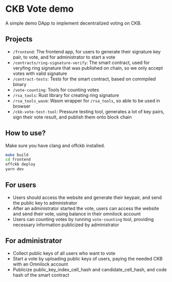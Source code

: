 # CKB Vote demo

A simple demo DApp to implement decentralized voting on CKB.

## Projects
- `/frontend`: The frontend app, for users to generate their signature key pair, to vote, and for administrator to start a vote
- `/contracts/ring-signature-verify`: The smart contract, used for veryfing ring signature that was published on chain, so we only accept votes with valid signature
- `/contract-tests`: Tests for the smart contract, based on commpiled binary
- `/vote-counting`: Tools for counting votes
- `/rsa_tools`: Rust library for creating ring signature
- `/rsa_tools_wasm`: Wasm wrapper for `/rsa_tools`, so able to be used in browser
- `/ckb-vote-test-tool`: Pressure testing tool, generates a lot of key pairs, sign their vote result, and publish them onto block chain

## How to use?

Make sure you have clang and offckb installed.

```bash
make build
cd frontend
offckb deploy
yarn dev
```

## For users
- Users should access the website and generate their keypair, and send the public key to administrator
- After an administrator started the vote, users can access the website and send their vote, using balance in their omnilock account
- Users can counting votes by running `vote-counting` tool, providing necessary information publicized by administrator
## For administrator
- Collect public keys of all users who want to vote
- Start a vote by uploading public keys of users, paying the needed CKB with an Omnilock account
- Publicize public_key_index_cell_hash and candidate_cell_hash, and code hash of the smart contract
